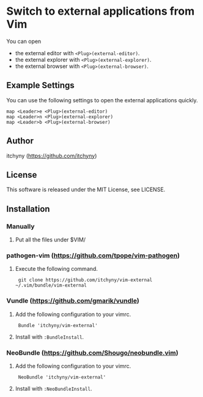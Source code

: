 # Switch to external applications from Vim
You can open

* the external editor with `<Plug>(external-editor)`.
* the external explorer with `<Plug>(external-explorer)`.
* the external browser with `<Plug>(external-browser)`.

## Example Settings
You can use the following settings to open the external applications quickly.

```vim
map <Leader>e <Plug>(external-editor)
map <Leader>n <Plug>(external-explorer)
map <Leader>b <Plug>(external-browser)
```

## Author
itchyny (https://github.com/itchyny)

## License
This software is released under the MIT License, see LICENSE.

## Installation
### Manually
1. Put all the files under $VIM/

### pathogen-vim (https://github.com/tpope/vim-pathogen)
1. Execute the following command.

        git clone https://github.com/itchyny/vim-external ~/.vim/bundle/vim-external

### Vundle (https://github.com/gmarik/vundle)
1. Add the following configuration to your vimrc.

        Bundle 'itchyny/vim-external'

2. Install with `:BundleInstall`.

### NeoBundle (https://github.com/Shougo/neobundle.vim)
1. Add the following configuration to your vimrc.

        NeoBundle 'itchyny/vim-external'

2. Install with `:NeoBundleInstall`.


